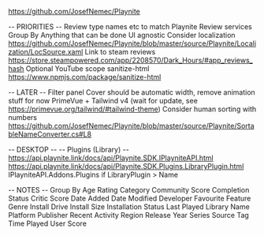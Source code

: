 https://github.com/JosefNemec/Playnite

-- PRIORITIES --
Review type names etc to match Playnite
Review services
Group By
Anything that can be done UI agnostic
Consider localization https://github.com/JosefNemec/Playnite/blob/master/source/Playnite/Localization/LocSource.xaml
Link to steam reviews https://store.steampowered.com/app/2208570/Dark_Hours/#app_reviews_hash
Optional YouTube scope
sanitize-html https://www.npmjs.com/package/sanitize-html

-- LATER --
Filter panel
Cover should be automatic width, remove animation stuff for now
PrimeVue + Tailwind v4 (wait for update, see https://primevue.org/tailwind/#tailwind-theme)
Consider human sorting with numbers https://github.com/JosefNemec/Playnite/blob/master/source/Playnite/SortableNameConverter.cs#L8

-- DESKTOP --
-- Plugins (Library) --
https://api.playnite.link/docs/api/Playnite.SDK.IPlayniteAPI.html
https://api.playnite.link/docs/api/Playnite.SDK.Plugins.LibraryPlugin.html
IPlayniteAPI.Addons.Plugins
if LibraryPlugin > Name

-- NOTES --
Group By
Age Rating
Category
Community Score
Completion Status
Critic Score
Date Added
Date Modified
Developer
Favourite
Feature
Genre
Install Drive
Install Size
Installation Status
Last Played
Library
Name
Platform
Publisher
Recent Activity
Region
Release Year
Series
Source
Tag
Time Played
User Score

